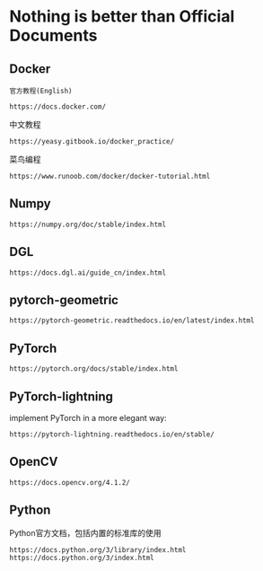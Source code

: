 # Nothing is better than Official Documents
## Docker
    官方教程(English)
    
    https://docs.docker.com/
    
  中文教程

    https://yeasy.gitbook.io/docker_practice/
    
  菜鸟编程
  
    https://www.runoob.com/docker/docker-tutorial.html
    
## Numpy
    https://numpy.org/doc/stable/index.html

## DGL
    https://docs.dgl.ai/guide_cn/index.html
    
## pytorch-geometric
    https://pytorch-geometric.readthedocs.io/en/latest/index.html
    
## PyTorch
    https://pytorch.org/docs/stable/index.html
    
## PyTorch-lightning
implement PyTorch in a more elegant way:
    
    https://pytorch-lightning.readthedocs.io/en/stable/
    
## OpenCV
    https://docs.opencv.org/4.1.2/

## Python
Python官方文档，包括内置的标准库的使用
  
    https://docs.python.org/3/library/index.html
    https://docs.python.org/3/index.html
    
